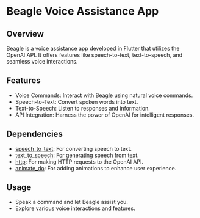 # Beagle Voice Assistance App



## Overview

Beagle is a voice assistance app developed in Flutter that utilizes the OpenAI API. It offers features like speech-to-text, text-to-speech, and seamless voice interactions.

## Features

- Voice Commands: Interact with Beagle using natural voice commands.
- Speech-to-Text: Convert spoken words into text.
- Text-to-Speech: Listen to responses and information.
- API Integration: Harness the power of OpenAI for intelligent responses.

## Dependencies

- [speech_to_text](https://pub.dev/packages/speech_to_text): For converting speech to text.
- [text_to_speech](https://pub.dev/packages/text_to_speech): For generating speech from text.
- [http](https://pub.dev/packages/http): For making HTTP requests to the OpenAI API.
- [animate_do](https://pub.dev/packages/animate_do): For adding animations to enhance user experience.



## Usage

- Speak a command and let Beagle assist you.
- Explore various voice interactions and features.

